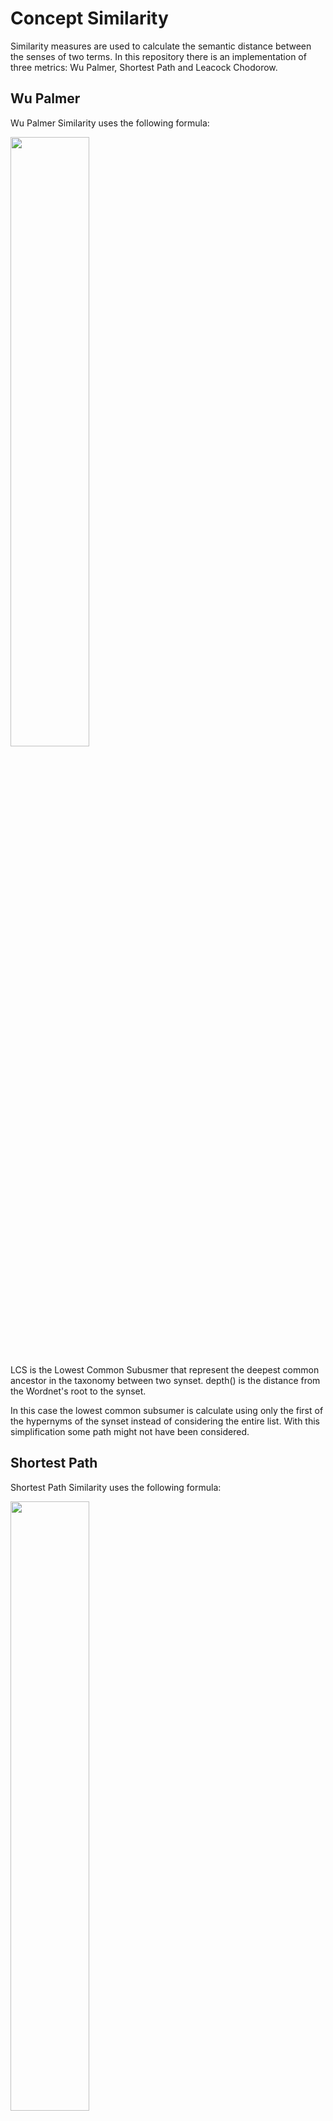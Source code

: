 # Concept Similarity

Similarity measures are used to calculate the semantic distance between the senses of two terms. In this repository there is an implementation of three metrics: Wu Palmer, Shortest Path and Leacock Chodorow.

## Wu Palmer

Wu Palmer Similarity uses the following formula:

<img src="https://i.imgur.com/z6pIy3r.png" width="50%">

LCS is the Lowest Common Subusmer that represent the deepest common ancestor in the taxonomy between two synset.
depth() is the distance from the Wordnet's root to the synset.

In this case the lowest common subsumer is calculate using only the first of the hypernyms of the synset instead of considering the entire list. With this simplification some path might not have been considered.

## Shortest Path

Shortest Path Similarity uses the following formula:

<img src="https://i.imgur.com/uko5BOs.png" width="50%">

depthMax is the longest path from the root of the taxonomy to a leaf and for the given dataset is 12.
len(s1,s2) reresent the shortest path between two senses. The path is calculated together with the LCS keeping track of the path that leads to the lowest common ancestor.

## Leacock Chodorow

Leacock Chodorow Similarity uses the following formula:

<img src="https://i.imgur.com/0zxMxck.png" width="50%">

depthMax is the longest path from the root of the taxonomy to a leaf and for the given dataset is 12.
len(s1,s2) reresent the shortest path between two senses. The path is calculated together with the LCS keeping track of the path that leads to the lowest common ancestor.

## Term Similarity
These three metrics show the semantic distance between two senses, to calculate the semantic distance between two terms the maximum similarity between all the senses of the two words was calculated.

## Human annotation and metrics correlations
To calculate the correlation between the results obtained with the three metrics, the Pearson and Spearman indexes were used for each of them. In this case we used the SciPy library obtaining the following results:

Pearson:

    Wu Palmer (correlation=0.18308428587286402, pvalue=0.0005464176617977586)
    Shortest Path (correlation=0.14147208049051546, pvalue=0.007767955350030443)
    Leacock Chodorow (correlation=0.20094674182389424, pvalue=0.00014417361175218793)

Spearman:

    Wu Palmer (correlation=0.31638553337150477, pvalue=1.2006963211619606e-09)
    Shortest Path (correlation=0.2622972821540983, pvalue=5.780063455097429e-07)
    Leacock Chodorow (correlation=0.2622972821540983, pvalue=5.780063455097429e-07)

These results show that the values recorded by hand and the values obtained with the three metrics are not very correlated, in fact if the values obtained with the similarity measurements and the human evaluations are graphically shown, it can be seen that they do not follow the same trend:

Wu Palmer:

<img src="https://i.imgur.com/bplVJmi.png" width="50%">

Shortest Path:

<img src="https://i.imgur.com/3YaJali.png" width="50%">

Leacock Chodorow:

<img src="https://i.imgur.com/HFb5urG.png" width="50%">
